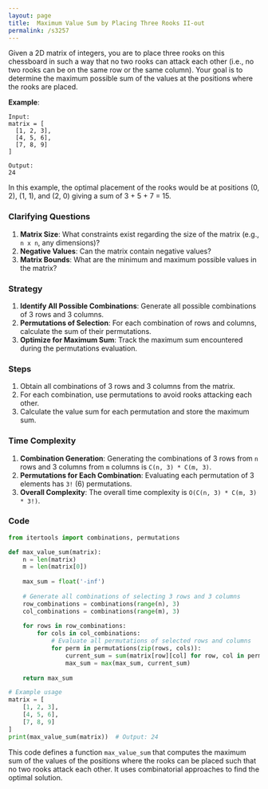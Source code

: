 ```yaml
---
layout: page
title:  Maximum Value Sum by Placing Three Rooks II-out
permalink: /s3257
---
```


Given a 2D matrix of integers, you are to place three rooks on this chessboard in such a way that no two rooks can attack each other (i.e., no two rooks can be on the same row or the same column). Your goal is to determine the maximum possible sum of the values at the positions where the rooks are placed.

**Example**:
```
Input:
matrix = [
  [1, 2, 3],
  [4, 5, 6],
  [7, 8, 9]
]

Output:
24
```

In this example, the optimal placement of the rooks would be at positions (0, 2), (1, 1), and (2, 0) giving a sum of 3 + 5 + 7 = 15.

### Clarifying Questions

1. **Matrix Size**: What constraints exist regarding the size of the matrix (e.g., `n x n`, any dimensions)?
2. **Negative Values**: Can the matrix contain negative values?
3. **Matrix Bounds**: What are the minimum and maximum possible values in the matrix?

### Strategy

1. **Identify All Possible Combinations**: Generate all possible combinations of 3 rows and 3 columns.
2. **Permutations of Selection**: For each combination of rows and columns, calculate the sum of their permutations.
3. **Optimize for Maximum Sum**: Track the maximum sum encountered during the permutations evaluation.

### Steps

1. Obtain all combinations of 3 rows and 3 columns from the matrix.
2. For each combination, use permutations to avoid rooks attacking each other.
3. Calculate the value sum for each permutation and store the maximum sum.

### Time Complexity

1. **Combination Generation**: Generating the combinations of 3 rows from `n` rows and 3 columns from `m` columns is `C(n, 3) * C(m, 3)`.
2. **Permutations for Each Combination**: Evaluating each permutation of 3 elements has `3!` (6) permutations.
3. **Overall Complexity**: The overall time complexity is `O(C(n, 3) * C(m, 3) * 3!)`.

### Code

```python
from itertools import combinations, permutations

def max_value_sum(matrix):
    n = len(matrix)
    m = len(matrix[0])
    
    max_sum = float('-inf')
    
    # Generate all combinations of selecting 3 rows and 3 columns
    row_combinations = combinations(range(n), 3)
    col_combinations = combinations(range(m), 3)
    
    for rows in row_combinations:
        for cols in col_combinations:
            # Evaluate all permutations of selected rows and columns
            for perm in permutations(zip(rows, cols)):
                current_sum = sum(matrix[row][col] for row, col in perm)
                max_sum = max(max_sum, current_sum)
    
    return max_sum

# Example usage
matrix = [
    [1, 2, 3],
    [4, 5, 6],
    [7, 8, 9]
]
print(max_value_sum(matrix))  # Output: 24
```

This code defines a function `max_value_sum` that computes the maximum sum of the values of the positions where the rooks can be placed such that no two rooks attack each other. It uses combinatorial approaches to find the optimal solution.